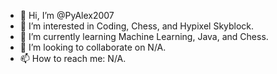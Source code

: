- 👋 Hi, I’m @PyAlex2007
- 👀 I’m interested in Coding, Chess, and Hypixel Skyblock.
- 🌱 I’m currently learning Machine Learning, Java, and Chess.
- 💞️ I’m looking to collaborate on N/A.
- 📫 How to reach me: N/A.

<!---
PyAlex2007/PyAlex2007 is a ✨ special ✨ repository because its `README.md` (this file) appears on your GitHub profile.
You can click the Preview link to take a look at your changes.
--->
